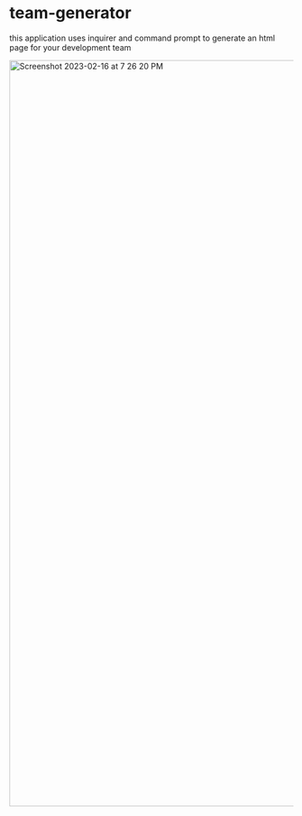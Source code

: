 # team-generator

this application uses inquirer and command prompt to generate an html page for your development team

<img width="1324" alt="Screenshot 2023-02-16 at 7 26 20 PM" src="https://user-images.githubusercontent.com/55592486/219518501-b1c60d10-e37d-4809-919b-3f6085ef4c25.png">
